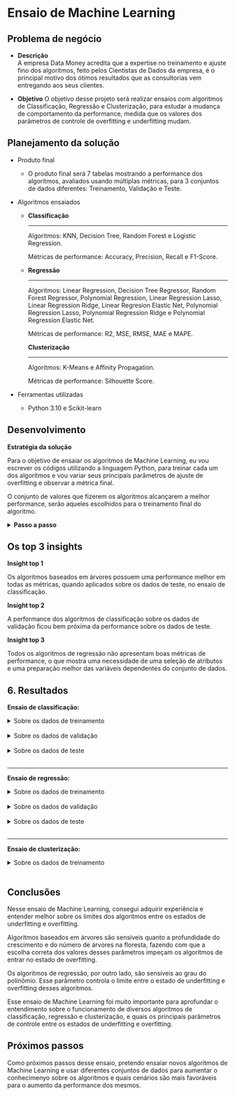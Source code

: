# Ensaio de Machine Learning
    

## Problema de negócio
- **Descrição**    
    A empresa Data Money acredita que a expertise no treinamento e ajuste fino dos algoritmos, feito pelos Cientistas de Dados da empresa, é o principal motivo dos ótimos resultados que as consultorias vem entregando aos seus clientes.
        
- **Objetivo**
    O objetivo desse projeto será realizar ensaios com algoritmos de Classificação, Regressão e Clusterização, para estudar a mudança de comportamento da performance, medida que os valores dos parâmetros de controle de overfitting e underfitting mudam.
        
    

## Planejamento da solução
- Produto final
    - O produto final será 7 tabelas mostrando a performance dos algoritmos, avaliados usando múltiplas métricas, para 3 conjuntos de dados diferentes: Treinamento, Validação e Teste.
        
- Algoritmos ensaiados
        
    - **Classificação**
        
        ---    
        Algoritmos: KNN, Decision Tree, Random Forest e Logistic Regression.
        
        Métricas de performance: Accuracy, Precision, Recall e F1-Score.
        
    - **Regressão**
        
        ---
        
        Algoritmos: Linear Regression, Decision Tree Regressor, Random Forest Regressor, Polynomial Regression, Linear Regression Lasso, Linear Regression Ridge, Linear Regresion Elastic Net, Polynomial Regression Lasso, Polynomial Regression Ridge e Polynomial Regression Elastic Net.
        
        Métricas de performance: R2, MSE, RMSE, MAE e MAPE.
        
        **************************Clusterização**************************
        
        ---
        
        Algoritmos: K-Means e Affinity Propagation.
        
        Métricas de performance: Silhouette Score.
        
- Ferramentas utilizadas
        
    - Python 3.10 e Scikit-learn
        

## Desenvolvimento

**Estratégia da solução**
        
Para o objetivo de ensaiar os algoritmos de Machine Learning, eu vou escrever os códigos utilizando a linguagem Python, para treinar cada um dos algoritmos e vou variar seus principais parâmetros de ajuste de overfitting e observar a métrica final.
        
O conjunto de valores que fizerem os algoritmos alcançarem a melhor performance, serão aqueles escolhidos para o treinamento final do algoritmo.
        

<details>
<summary><b> Passo a passo </b></summary>    

1. Divisão dos dados em treino, teste e validação.

2. Treinamento dos algoritmos com os dados de treinamento, usando os parâmetros “default”.

3. Medir a performance dos algoritmos treinados com os parâmetros “default”, usando o próprio conjunto de dados de treinamento.

4. Medir a performance dos algoritmos treinados com os parâmetros “default”, usando o conjunto de dados de validação.

5. Alternar os valores dos principais parâmetros que controlam o overfitting do algoritmo até encontrar o conjunto de parâmetros que apresente a melhor performance dos algoritmos.

6. Unir os dados de treinamento e validação.

7. Retreinar o algoritmo com a união dos dados de treinamento e validação, utilizando os melhores valores para os parâmetros de controle do algoritmo.

8. Medir a performance dos algoritmos treinados com os melhores parâmetros, utilizando o conjunto de dados de teste.

9. Avaliar os ensaios e anotar os 3 principais insights que se destacaram.
</details>
        


## Os top 3 insights

 **Insight top 1**
        
Os algoritmos baseados em árvores possuem uma performance melhor em todas as métricas, quando aplicados sobre os dados de teste, no ensaio de classificação.
        
 **Insight top 2**
        
A performance dos algoritmos de classificação sobre os dados de validação ficou bem próxima da performance sobre os dados de teste.
        
 **Insight top 3**
        
Todos os algoritmos de regressão não apresentam boas métricas de performance, o que mostra uma necessidade de uma seleção de atributos e uma preparação melhor das variáveis dependentes do conjunto de dados.
        

## 6. Resultados
    
**Ensaio de classificação:**

<details>
<summary>Sobre os dados de treinamento</summary> 

| Algorithm | Accuracy | Precision | Recall | F1_score |
| --- | --- | --- | --- | --- |
| 0 | KNN | 0.934055 | 0.964572 | 0.880171 |
| 1 | Decision Tree | 0.973674 | 0.981817 | 0.956981 |
| 2 | Random Forest | 1.000000 | 1.000000 | 1.000000 |
| 3 | Logistic Regression | 0.875115 | 0.870152 | 0.836706 |
</details>

</br>

<details>
<summary>Sobre os dados de validação</summary>   
        
| Algorithm | Accuracy | Precision | Recall | F1_score |
| --- | --- | --- | --- | --- |
| 0 | KNN | 0.926510 | 0.957389 | 0.869107 |
| 1 | Decision Tree | 0.950706 | 0.954051 | 0.931101 |
| 2 | Random Forest | 0.962193 | 0.971468 | 0.940382 |
| 3 | Logistic Regression | 0.874095 | 0.869015 | 0.835400 |
</details>        

</br>

<details>
<summary>Sobre os dados de teste</summary>
       
| Algorithm | Accuracy | Precision | Recall | F1_score |
| --- | --- | --- | --- | --- |
| 0 | KNN | 0.924999 | 0.955173 | 0.869952 |
| 1 | Decision Tree | 0.951570 | 0.955574 | 0.933040 |
| 2 | Random Forest | 0.961766 | 0.970351 | 0.941663 |
| 3 | Logistic Regression | 0.871703 | 0.868573 | 0.833876 |
</details>
</br>

---

**Ensaio de regressão:**
    
<details>
<summary>Sobre os dados de treinamento</summary>         
        
| Algorithm | R2 | MSE | RMSE | MAE | MAPE |
| --- | --- | --- | --- | --- | --- |
| 0 | Baseline | 0.000000 | 478.012560 | 21.863498 | 17.365090 |
| 1 | Linear Regression | 0.046058 | 455.996112 | 21.354065 | 16.998249 |
| 2 | Decision Tree | 0.113523 | 423.747268 | 20.585122 | 16.368766 |
| 3 | Random Forest | 0.905269 | 45.282648 | 6.729238 | 4.819884 |
| 4 | Polynomial Regression | 0.094195 | 432.986210 | 20.808321 | 16.458032 |
| 5 | Linear Regression Lasso | 0.041219 | 458.309397 | 21.408162 | 17.046776 |
| 6 | Linear Regression Ridge | 0.046018 | 456.015424 | 21.354518 | 16.999016 |
| 7 | Linear Regression Elastic Net | 0.041219 | 458.309397 | 21.408162 | 17.046776 |
| 8 | Polynomial Regression Lasso | 0.067909 | 445.551320 | 21.108087 | 16.743258 |
| 9 | Polynomial Regression Ridge | 0.092837 | 433.635258 | 20.823911 | 16.476004 |
| 10 | Polynomial Regression Elastic Net | 0.067909 | 445.551320 | 21.108087 | 16.743258 |
</details>
</br>

<details>
<summary>Sobre os dados de validação</summary> 

| Algorithm | R2 | MSE | RMSE | MAE | MAPE |
| --- | --- | --- | --- | --- | --- |
| 0 | Baseline | -7.197077e-07 | 477.511956 | 21.852047 | 17.352836 |
| 1 | Linear Regression | 3.992483e-02 | 458.447042 | 21.411376 | 17.039754 |
| 2 | Decision Tree | 6.355928e-02 | 447.161319 | 21.146189 | 16.843452 |
| 3 | Random Forest | 3.371453e-01 | 316.520801 | 17.791031 | 13.008747 |
| 4 | Polynomial Regression | 6.647668e-02 | 445.768223 | 21.113224 | 16.749939 |
| 5 | Linear Regression Lasso | 3.719533e-02 | 459.750411 | 21.441791 | 17.047448 |
| 6 | Linear Regression Ridge | 3.993790e-02 | 458.440800 | 21.411231 | 17.037793 |
| 7 | Linear Regression Elastic Net | 3.719533e-02 | 459.750411 | 21.441791 | 17.047448 |
| 8 | Polynomial Regression Lasso | 5.889836e-02 | 449.386960 | 21.198749 | 16.818893 |
| 9 | Polynomial Regression Ridge | 6.770020e-02 | 445.183981 | 21.099383 | 16.739326 |
| 10 | Polynomial Regression Elastic Net | 5.889836e-02 | 449.386960 | 21.198749 | 16.818893 |
</details>
</br>

<details>
<summary>Sobre os dados de teste</summary> 
        
| Algorithm | R2 | MSE | RMSE | MAE | MAPE |
| --- | --- | --- | --- | --- | --- |
| 0 | Baseline | -0.000124 | 486.961469 | 22.067203 | 17.551492 |
| 1 | Linear Regression | 0.052317 | 461.427719 | 21.480869 | 17.129965 |
| 2 | Decision Tree | 0.072181 | 451.755789 | 21.254547 | 17.010757 |
| 3 | Random Forest | 0.356790 | 313.179616 | 17.696882 | 12.981922 |
| 4 | Polynomial Regression | 0.090079 | 443.041256 | 21.048545 | 16.720535 |
| 5 | Linear Regression Lasso | 0.044728 | 465.122726 | 21.566704 | 17.175600 |
| 6 | Linear Regression Ridge | 0.052199 | 461.485049 | 21.482203 | 17.128327 |
| 7 | Linear Regression Elastic Net | 0.044728 | 465.122726 | 21.566704 | 17.175600 |
| 8 | Polynomial Regression Lasso | 0.070407 | 452.619970 | 21.274867 | 16.912310 |
| 9 | Polynomial Regression Ridge | 0.088758 | 443.684800 | 21.063827 | 16.732546 |
| 10 | Polynomial Regression Elastic Net | 0.070407 | 452.619970 | 21.274867 | 16.912310 |
</details>
</br>

---

    
**Ensaio de clusterização:**
    
<details>
<summary>Sobre os dados de treinamento</summary>

| Algorithm | Clusters | Silhoutte Score |
| --- | --- | --- |
| 0 | KMeans | 3 |
| 1 | AffinityPropagation | 3 |
</details>
</br>   

## Conclusões
    
Nesse ensaio de Machine Learning, consegui adquirir experiência e entender melhor sobre os limites dos algoritmos entre os estados de underfitting e overfitting.

Algoritmos baseados em árvores são sensíveis quanto a profundidade do crescimento e do número de árvores na floresta, fazendo com que a escolha correta dos valores desses parâmetros impeçam os algoritmos de entrar no estado de overfitting.

Os algoritmos de regressão, por outro lado, são sensíveis ao grau do polinômio. Esse parâmetro controla o limite entre o estado de underfitting e overfitting desses algoritmos.

Esse ensaio de Machine Learning foi muito importante para aprofundar o entendimento sobre o funcionamento de diversos algoritmos de classificação, regressão e clusterização, e quais os principais parâmetros de controle entre os estados de underfitting e overfitting.


## Próximos passos
Como próximos passos desse ensaio, pretendo ensaiar novos algoritmos de Machine Learning e usar diferentes conjuntos de dados para aumentar o conhecimenyo sobre os algoritmos e quais cenários são mais favoráveis para o aumento da performance dos mesmos.